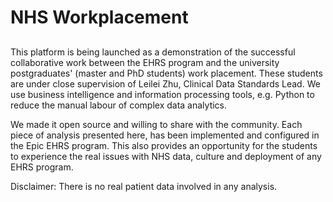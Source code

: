 # NHS Workplacement
##
This platform is being launched as a demonstration of the successful collaborative work between the EHRS program and the university postgraduates' (master and PhD students) work placement. 
These students are under close supervision of Leilei Zhu, Clinical Data Standards Lead. 
We use business intelligence and information processing tools, e.g. Python to reduce the manual labour of complex data analytics. 

We made it open source and willing to share with the community.
Each piece of analysis presented here, has been implemented and configured in the Epic EHRS program. This also provides an opportunity for the students to experience the real issues with NHS data, culture and deployment of any EHRS program.

Disclaimer: There is no real patient data involved in any analysis. 
##
